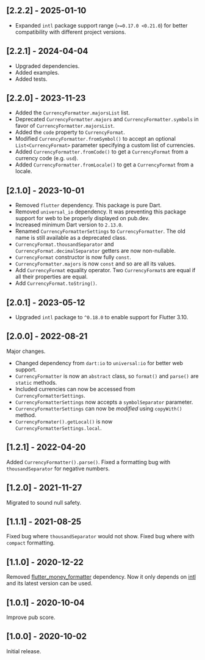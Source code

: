 ## [2.2.2] - 2025-01-10

-   Expanded `intl` package support range (`>=0.17.0 <0.21.0`) for better compatibility with different project versions.

## [2.2.1] - 2024-04-04

-   Upgraded dependencies.
-   Added examples.
-   Added tests.

## [2.2.0] - 2023-11-23

-   Added the `CurrencyFormatter.majorsList` list.
-   Deprecated `CurrencyFormatter.majors` and `CurrencyFormatter.symbols` in favor of `CurrencyFormatter.majorsList`.
-   Added the `code` property to `CurrencyFormat`.
-   Modified `CurrencyFormatter.fromSymbol()` to accept an optional `List<CurrencyFormat>` parameter specifying a custom list of currencies.
-   Added `CurrencyFormatter.fromCode()` to get a `CurrencyFormat` from a currency code (e.g. `usd`).
-   Added `CurrencyFormatter.fromLocale()` to get a `CurrencyFormat` from a locale.

## [2.1.0] - 2023-10-01

-   Removed `flutter` dependency. This package is pure Dart.
-   Removed `universal_io` dependency. It was preventing this package support for web to be properly displayed on pub.dev.
-   Increased minimum Dart version to `2.13.0`.
-   Renamed `CurrencyFormatterSettings` to `CurrencyFormatter`. The old name is still available as a deprecated class.
-   `CurrencyFormat.thousandSeparator` and `CurrencyFormat.decimalSeparator` getters are now non-nullable.
-   `CurrencyFormat` constructor is now fully `const`.
-   `CurrencyFormatter.majors` is now `const` and so are all its values.
-   Add `CurrencyFormat` equality operator. Two `CurrencyFormat`s are equal if all their properties are equal.
-   Add `CurrencyFormat.toString()`.

## [2.0.1] - 2023-05-12

-   Upgraded `intl` package to `^0.18.0` to enable support for Flutter 3.10.

## [2.0.0] - 2022-08-21

Major changes.

-   Changed dependency from `dart:io` to `universal:io` for better web support.
-   `CurrencyFormatter` is now an `abstract` class, so `format()` and `parse()` are `static` methods.
-   Included currencies can now be accessed from `CurrencyFormatterSettings`.
-   `CurrencyFormatterSettings` now accepts a `symbolSeparator` parameter.
-   `CurrencyFormatterSettings` can now be _modified_ using `copyWith()` method.
-   `CurrencyFormater().getLocal()` is now `CurrencyFormatterSettings.local`.

## [1.2.1] - 2022-04-20

Added `CurrencyFormatter().parse()`.
Fixed a formatting bug with `thousandSeparator` for negative numbers.

## [1.2.0] - 2021-11-27

Migrated to sound null safety.

## [1.1.1] - 2021-08-25

Fixed bug where `thousandSeparator` would not show.
Fixed bug where with `compact` formatting.

## [1.1.0] - 2020-12-22

Removed [flutter_money_formatter](https://pub.dev/packages/flutter_money_formatter) dependency. Now
it only depends on [intl](https://pub.dev/packages/intl) and its latest version can be used.

## [1.0.1] - 2020-10-04

Improve pub score.

## [1.0.0] - 2020-10-02

Initial release.
